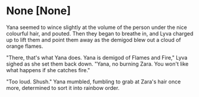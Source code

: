 # None [None]
Yana seemed to wince slightly at the volume of the person under the nice colourful hair, and pouted. Then they began to breathe in, and Lyva charged up to lift them and point them away as the demigod blew out a cloud of orange flames.    

"There, that's what Yana does. Yana is demigod of Flames and Fire," Lyva sighed as she set them back down. "Yana, no burning Zara. You won't like what happens if she catches fire."    

"Too loud. Shush." Yana mumbled, fumbling to grab at Zara's hair once more, determined to sort it into rainbow order.
